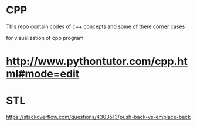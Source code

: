 # CPP
This repo contain codes of c++ concepts and some of there corner cases

for visualization of cpp program
# http://www.pythontutor.com/cpp.html#mode=edit








# STL
https://stackoverflow.com/questions/4303513/push-back-vs-emplace-back

